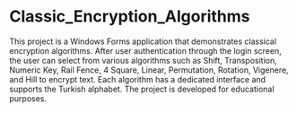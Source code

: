 # Classic_Encryption_Algorithms
This project is a Windows Forms application that demonstrates classical encryption algorithms. After user authentication through the login screen, the user can select from various algorithms such as Shift, Transposition, Numeric Key, Rail Fence, 4 Square, Linear, Permutation, Rotation, Vigenere, and Hill to encrypt text. Each algorithm has a dedicated interface and supports the Turkish alphabet. The project is developed for educational purposes.

